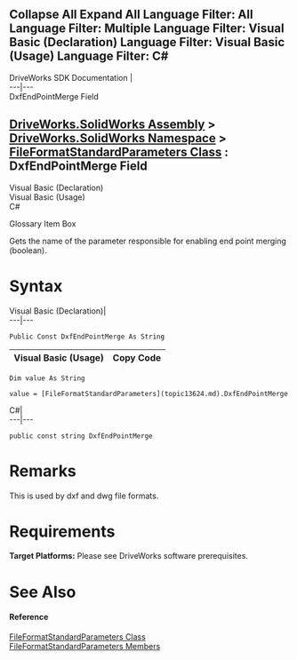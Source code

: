 Collapse All Expand All Language Filter: All  Language Filter: Multiple  Language Filter: Visual Basic (Declaration) Language Filter: Visual Basic (Usage) Language Filter: C#  
---  
DriveWorks SDK Documentation  |   
---|---  
DxfEndPointMerge Field   
  
[DriveWorks.SolidWorks Assembly](topic13342.md) > [DriveWorks.SolidWorks Namespace](topic13345.md) > [FileFormatStandardParameters Class](topic13624.md) : DxfEndPointMerge Field  
---  
  
Visual Basic (Declaration)    
Visual Basic (Usage)    
C# 

Glossary Item Box

Gets the name of the parameter responsible for enabling end point merging (boolean). 

# Syntax

Visual Basic (Declaration)|   
---|---  
      
    
    Public Const DxfEndPointMerge As String  
  
Visual Basic (Usage)| Copy Code  
---|---  
      
    
    Dim value As String
     
    value = [FileFormatStandardParameters](topic13624.md).DxfEndPointMerge  
  
C#|   
---|---  
      
    
    public const string DxfEndPointMerge  
  
# Remarks

This is used by dxf and dwg file formats.

# Requirements

**Target Platforms:** Please see DriveWorks software prerequisites.

# See Also

#### Reference

[FileFormatStandardParameters Class](topic13624.md)   
[FileFormatStandardParameters Members](topic13625.md)


